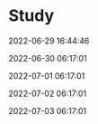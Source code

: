 # Study

2022-06-29 16:44:46

2022-06-30 06:17:01

2022-07-01 06:17:01

2022-07-02 06:17:01

2022-07-03 06:17:01

